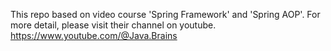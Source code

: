 This repo based on video course 'Spring Framework' and 'Spring AOP'.
For more detail, please visit their channel on youtube.
https://www.youtube.com/@Java.Brains